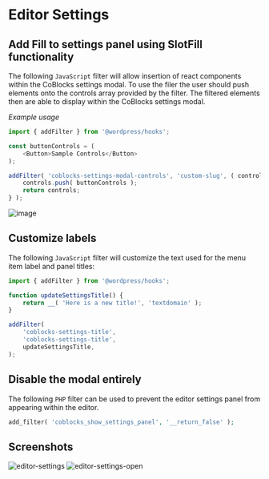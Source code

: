 # Editor Settings

## Add Fill to settings panel using SlotFill functionality

The following `JavaScript` filter will allow insertion of react components within the CoBlocks settings modal. To use the filer the user should push elements onto the controls array provided by the filter. The filtered elements then are able to display within the CoBlocks settings modal. 

*Example usage*
```javascript
import { addFilter } from '@wordpress/hooks';

const buttonControls = (
	<Button>Sample Controls</Button>
);

addFilter( 'coblocks-settings-modal-controls', 'custom-slug', ( controls ) => {
	controls.push( buttonControls );
	return controls;
} );
```

![image](https://user-images.githubusercontent.com/30462574/87710720-f9ca7300-c75a-11ea-97dd-d736d74eaf70.png)

## Customize labels

The following `JavaScript` filter will customize the text used for the menu item
label and panel titles: 

```javascript
import { addFilter } from '@wordpress/hooks';

function updateSettingsTitle() {
	return __( 'Here is a new title!', 'textdomain' );
}

addFilter(
	'coblocks-settings-title',
	'coblocks-settings-title',
	updateSettingsTitle,
);
```

## Disable the modal entirely

The following `PHP` filter can be used to prevent the editor settings panel from appearing within the editor.

```php
add_filter( 'coblocks_show_settings_panel', '__return_false' );
```

## Screenshots
![editor-settings](https://user-images.githubusercontent.com/1813435/74862708-9c043d00-531a-11ea-9410-61968ad0e86d.jpg)
![editor-settings-open](https://user-images.githubusercontent.com/1813435/74862836-cfdf6280-531a-11ea-987c-2f795557b2d3.jpg)
